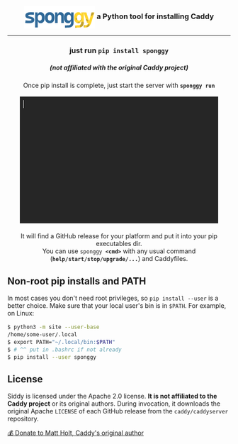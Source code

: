 <h3 align="center"><img src="https://raw.githubusercontent.com/fikisipi/sponggy/main/sponggy_logo.png" height="50" valign="middle"> a Python tool for installing Caddy</h3>
<hr>
<h3 align="center">just run <code>pip install sponggy</code><h5 align="center">(not affiliated with the original Caddy project)</h5></h3>

<p align="center">
Once pip install is complete, just start the server with <code><b>sponggy run</b></code>
<br><br>
<img src="https://raw.githubusercontent.com/fikisipi/sponggy/main/sponggy_screencap.gif" width="448">
<br><br>
It will find a GitHub release for your platform and put it into your pip executables dir.<br>
You can use <code>sponggy <b>&lt;cmd&gt;</b></code> with any usual command (<code><b>help/start/stop/upgrade/...</b></code>) and Caddyfiles.
</p>

## Non-root pip installs and PATH

In most cases you don't need root privileges, so `pip install --user` is a better choice. Make sure that
your local user's bin is in `$PATH`. For example, on Linux:

```bash
$ python3 -m site --user-base
/home/some-user/.local
$ export PATH="~/.local/bin:$PATH"
$ # ^^ put in .bashrc if not already
$ pip install --user sponggy
```

## License

Siddy is licensed under the Apache 2.0 license. **It is not affiliated to the Caddy project** or its original
authors. During invocation, it downloads the original Apache `LICENSE` of each GitHub release from the
`caddy/caddyserver` repository.

[💰 Donate to Matt Holt, Caddy's original author](https://github.com/sponsors/mholt)